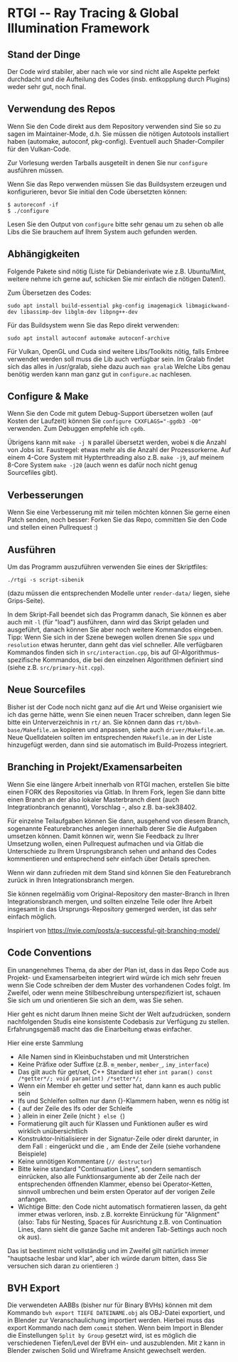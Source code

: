 # RTGI -- Ray Tracing & Global Illumination Framework

## Stand der Dinge

Der Code wird stabiler, aber nach wie vor sind nicht alle Aspekte perfekt durchdacht und die Aufteilung des Codes (insb. entkopplung durch Plugins) weder sehr gut, noch final.

## Verwendung des Repos

Wenn Sie den Code direkt aus dem Repository verwenden sind Sie so zu sagen im Maintainer-Mode, d.h. Sie müssen die nötigen Autotools installiert haben (automake, autoconf, pkg-config). Eventuell auch Shader-Compiler für den Vulkan-Code.

Zur Vorlesung werden Tarballs ausgeteilt in denen Sie nur `configure` ausführen müssen.

Wenn Sie das Repo verwenden müssen Sie das Buildsystem erzeugen und konfigurieren, bevor Sie initial den Code übersetzten können:
```
$ autoreconf -if
$ ./configure
```

Lesen Sie den Output von `configure` bitte sehr genau um zu sehen ob alle Libs die Sie brauchem auf Ihrem System auch gefunden werden.

## Abhängigkeiten

Folgende Pakete sind nötig (Liste für Debianderivate wie z.B. Ubuntu/Mint, weitere nehme ich gerne auf, schicken Sie mir einfach die nötigen Daten!).

Zum Übersetzen des Codes:
```
sudo apt install build-essential pkg-config imagemagick libmagickwand-dev libassimp-dev libglm-dev libpng++-dev
```

Für das Buildsystem wenn Sie das Repo direkt verwenden:
```
sudo apt install autoconf automake autoconf-archive
```

Für Vulkan, OpenGL und Cuda sind weitere Libs/Toolkits nötig, falls Embree verwendet werden soll muss die Lib auch verfügbar sein.
Im Gralab findet sich das alles in /usr/gralab, siehe dazu auch `man gralab`
Welche Libs genau benötig werden kann man ganz gut in `configure.ac` nachlesen.

## Configure & Make

Wenn Sie den Code mit gutem Debug-Support übersetzen wollen (auf Kosten der Laufzeit) können Sie `configure CXXFLAGS="-ggdb3 -O0"` verwenden.
Zum Debuggen empfehle ich `cgdb`.

Übrigens kann mit `make -j N` parallel übersetzt werden, wobei `N` die Anzahl von Jobs ist. Faustregel: etwas mehr als die Anzahl der Prozessorkerne. Auf einem 4-Core System mit Hypterthreading also z.B. `make -j9`, auf meinem 8-Core System `make -j20` (auch wenn es dafür noch nicht genug Sourcefiles gibt).

## Verbesserungen

Wenn Sie eine Verbesserung mit mir teilen möchten können Sie gerne einen Patch senden, noch besser: Forken Sie das Repo, committen Sie den Code und stellen einen Pullrequest :)

## Ausführen

Um das Programm auszuführen verwenden Sie eines der Skriptfiles:
```
./rtgi -s script-sibenik
```
(dazu müssen die entsprechenden Modelle unter `render-data/` liegen, siehe Grips-Seite).

In dem Skript-Fall beendet sich das Programm danach, Sie können es aber auch mit `-l` (für "load") ausführen, dann wird das Skript geladen und ausgeführt, danach können Sie aber noch weitere Kommandos eingeben.
Tipp: Wenn Sie sich in der Szene bewegen wollen drenen Sie `sppx` und `resolution` etwas herunter, dann geht das viel schneller.
Alle verfügbaren Kommandos finden sich in `src/interaction.cpp`, bis auf GI-Algorithmus-spezifische Kommandos, die bei den einzelnen Algorithmen definiert sind (siehe z.B. `src/primary-hit.cpp`).

## Neue Sourcefiles

Bisher ist der Code noch nicht ganz auf die Art und Weise organisiert wie ich das gerne hätte, wenn Sie einen neuen Tracer schreiben, dann legen Sie bitte ein Unterverzeichnis in `rt/` an. Sie können dann das `rt/bbvh-base/Makefile.am` kopieren und anpassen, siehe auch `driver/Makefile.am`. Neue Quelldateien sollten im entsprechenden `Makefile.am` in der Liste hinzugefügt werden, dann sind sie automatisch im Build-Prozess integriert.

## Branching in Projekt/Examensarbeiten

Wenn Sie eine längere Arbeit innerhalb von RTGI machen, erstellen Sie bitte einen FORK des Repositories via Gitlab. In Ihrem Fork, legen Sie dann bitte einen Branch an der also lokaler Masterbranch dient (auch Integrationbranch genannt), Vorschlag <arbeit>-<username>, also z.B. ba-sek38402.

Für einzelne Teilaufgaben können Sie dann, ausgehend von diesem Branch, sogenannte Featurebranches anlegen innerhalb derer Sie die Aufgaben umsetzen können. Damit können wir, wenn Sie Feedback zu Ihrer Umsetzung wollen, einen Pullrequest aufmachen und via Gitlab die Unterschiede zu Ihrem Ursprungsbranch sehen und anhand des Codes kommentieren und entsprechend sehr einfach über Details sprechen.

Wenn wir dann zufrieden mit dem Stand sind können Sie den Featurebranch zurück in Ihren Integrationsbranch mergen.

Sie können regelmäßig vom Original-Repository den master-Branch in Ihren Integrationsbranch mergen, und sollten einzelne Teile oder Ihre Arbeit insgesamt in das Ursprungs-Repository gemerged werden, ist das sehr einfach möglich.

Inspiriert von https://nvie.com/posts/a-successful-git-branching-model/

## Code Conventions

Ein unangenehmes Thema, da aber der Plan ist, dass in das Repo Code aus Projekt- und Examensarbeiten integriert wird würde ich mich sehr freuen wenn Sie Code schreiben der dem Muster des vorhandenen Codes folgt.
Im Zweifel, oder wenn meine Stilbeschreibung unterspezifiziert ist, schauen Sie sich um und orientieren Sie sich an dem, was Sie sehen.

Hier geht es nicht darum Ihnen meine Sicht der Welt aufzudrücken, sondern nachfolgenden Studis eine konsistente Codebasis zur Verfügung zu stellen. Erfahrungsgemäß macht das die Einarbeitung etwas einfacher.

Hier eine erste Sammlung
- Alle Namen sind in Kleinbuchstaben und mit Unterstrichen
- Keine Präfixe oder Suffixe (z.B. `m_member`, `member_`, `imy_interface`)
- Das gilt auch für get/set, C++ Standard ist eher `int param() const /*getter*/; void param(int) /*setter*/;`
- Wenn ein Member eh getter und setter hat, dann kann es auch public sein
- Ifs und Schleifen sollten nur dann {}-Klammern haben, wenn es nötig ist
- { auf der Zeile des Ifs oder der Schleife
- } allein in einer Zeile (nicht `} else {`)
- Formatierung gilt auch für Klassen und Funktionen außer es wird wirklich unübersichtlich
- Konstruktor-Initialisierer in der Signatur-Zeile oder direkt darunter, in dem Fall `:` eingerückt und die `,` am Ende der Zeile (siehe vorhandene Beispiele)
- Keine unnötigen Kommentare (`// destructor`)
- Bitte keine standard "Continuation Lines", sondern semantisch einrücken, also alle Funktionsargumente ab der Zeile nach der entsprechenden öffnenden Klammer, ebenso bei Operator-Ketten, sinnvoll umbrechen und beim ersten Operator auf der vorigen Zeile anfangen.
- Wichtige Bitte: den Code nicht automatisch formatieren lassen, da geht immer etwas verloren, insb. z.B. korrekte Einrückung für "Alignment" (also: Tabs für Nesting, Spaces für Ausrichtung z.B. von Continuation Lines, dann sieht die ganze Sache mit anderen Tab-Settings auch noch ok aus).

Das ist bestimmt nicht vollständig und im Zweifel gilt natürlich immer "hauptsache lesbar und klar", aber ich würde darum bitten, dass Sie versuchen sich daran zu orientieren :)

## BVH Export

Die verwendeten AABBs (bisher nur für Binary BVHs) können mit dem Kommando `bvh export TIEFE DATEINAME.obj` als OBJ-Datei exportiert, und in Blender zur Veranschaulichung importiert werden.
Hierbei muss das export Kommando nach dem `commit` stehen. Wenn beim Import in Blender die Einstellungen `Split by Group` gesetzt wird, ist es möglich die verschiedenen Tiefen/Level der BVH ein- und auszublenden. Mit `Z` kann in Blender zwischen Solid und Wireframe Ansicht gewechselt werden.

